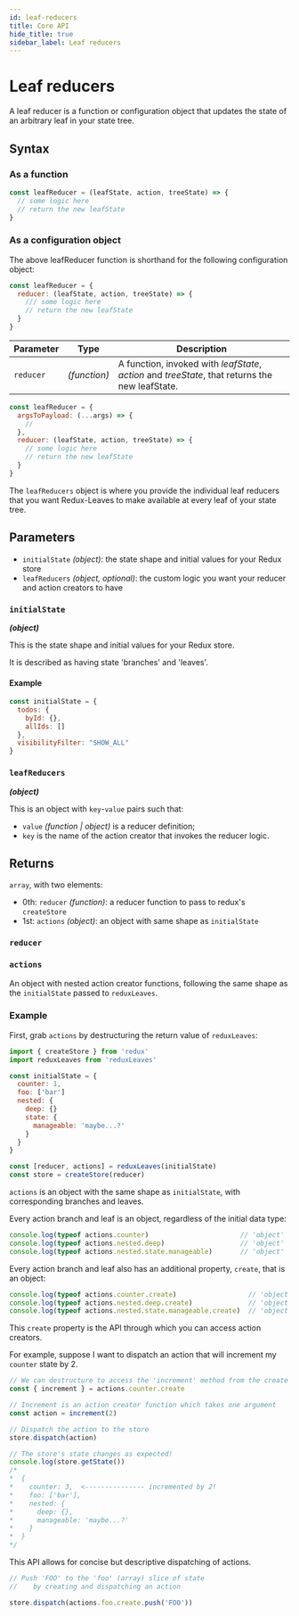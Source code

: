 ```yaml
---
id: leaf-reducers
title: Core API
hide_title: true
sidebar_label: Leaf reducers
---
```


# Leaf reducers

A leaf reducer is a function or configuration object that updates the state of an arbitrary leaf in your state tree.

## Syntax

### As a function
```js
const leafReducer = (leafState, action, treeState) => {
  // some logic here
  // return the new leafState
}
```

### As a configuration object
The above leafReducer function is shorthand for the following configuration object:
```js
const leafReducer = {
  reducer: (leafState, action, treeState) => {
    /// some logic here
    // return the new leafState
  }
}
```

| Parameter | Type | Description |
| --- | --- | --- |
| `reducer` | *(function)* | A function, invoked with *leafState*, *action* and *treeState*, that returns the new leafState. |

```js
const leafReducer = {
  argsToPayload: (...args) => {
    // 
  },
  reducer: (leafState, action, treeState) => {
    // some logic here
    // return the new leafState
  }
}
```

The `leafReducers` object is where you provide the individual leaf reducers that you want Redux-Leaves to make available at every leaf of your state tree.

## Parameters
- `initialState` *(object)*: the state shape and initial values for your Redux store
- `leafReducers` *(object, optional)*: the custom logic you want your reducer and action creators to have

### `initialState`
***(object)***

This is the state shape and initial values for your Redux store.

It is described as having state 'branches' and 'leaves'.

#### Example

```js
const initialState = {
  todos: {
    byId: {},
    allIds: []
  },
  visibilityFilter: "SHOW_ALL"
}
```

### `leafReducers`
***(object)***

This is an object with `key`-`value` pairs such that:
- `value` *(function | object)* is a reducer definition;
- `key` is the name of the action creator that invokes the reducer logic.

## Returns
`array`, with two elements:
- 0th: `reducer` *(function)*: a reducer function to pass to redux's `createStore`
- 1st: `actions` *(object)*: an object with same shape as `initialState`

### `reducer`

### `actions`

An object with nested action creator functions, following the same shape as the `initialState` passed to `reduxLeaves`.

### Example

First, grab `actions` by destructuring the return value of `reduxLeaves`:

```js
import { createStore } from 'redux'
import reduxLeaves from 'reduxLeaves'

const initialState = {
  counter: 1,
  foo: ['bar']
  nested: {
    deep: {}
    state: {
      manageable: 'maybe...?'
    }
  }
}

const [reducer, actions] = reduxLeaves(initialState)
const store = createStore(reducer)
```

`actions` is an object with the same shape as `initialState`, with corresponding branches and leaves.

Every action branch and leaf is an object, regardless of the initial data type:

```js
console.log(typeof actions.counter)                       // 'object'
console.log(typeof actions.nested.deep)                   // 'object'
console.log(typeof actions.nested.state.manageable)       // 'object'
```

Every action branch and leaf also has an additional property, `create`, that is an object:

```js
console.log(typeof actions.counter.create)                  // 'object'
console.log(typeof actions.nested.deep.create)              // 'object'
console.log(typeof actions.nested.state.manageable.create)  // 'object'
```

This `create` property is the API through which you can access action creators.

For example, suppose I want to dispatch an action that will increment my `counter` state by 2.

```js
// We can destructure to access the 'increment' method from the create API
const { increment } = actions.counter.create

// Increment is an action creator function which takes one argument
const action = increment(2)

// Dispatch the action to the store
store.dispatch(action)

// The store's state changes as expected!
console.log(store.getState())
/*
*  {
*    counter: 3,  <--------------- incremented by 2!
*    foo: ['bar'],
*    nested: {
*      deep: {},
*      manageable: 'maybe...?'
*    }
*  }
*/
```
This API allows for concise but descriptive dispatching of actions.
```js
// Push 'FOO' to the 'foo' (array) slice of state
//    by creating and dispatching an action

store.dispatch(actions.foo.create.push('FOO'))